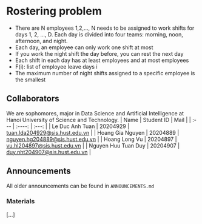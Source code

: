# Rostering problem
- There are N employees 1,2,..., N needs to be assigned to work shifts for days 1, 2, ..., D. Each day is divided into four teams: morning, noon, afternoon, and night.
- Each day, an employee can only work one shift at most
- If you work the night shift the day before, you can rest the next day
- Each shift in each day has at least employees and at most employees
- F(i): list of employee leave days i
- The maximum number of night shifts assigned to a specific employee is the smallest
## Collaborators 
We are sophomores, major in Data Science and Artificial Intelligence at Hanoi University of Science and Technology.
| Name                         | Student ID       | Mail                                      |
| :---                         |    :----:        |          :---:                             |
| Le Duc Anh Tuan              | 20204929         | tuan.lda204929@sis.hust.edu.vn            |
| Hoang Gia Nguyen             | 20204889         | nguyen.hg204889@sis.hust.edu.vn           |
| Hoang Long Vu                | 20204897         | vu.hl204897@sis.hust.edu.vn               |
| Nguyen Huu Tuan Duy          | 20204907         | duy.nht204907@sis.hust.edu.vn             |

## Announcements
All older announcements can be found in `ANNOUNCEMENTS.md`
### Materials
[...]
